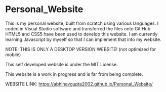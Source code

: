 # Personal_Website
This is my personal website, built from scratch using various languages. I coded in Visual Studio software and transferred the files onto Git Hub.
HTML5 and CSS5 have been used to develop this website. I am currently learning Javascript by myself so that I can implement that into my website.

NOTE: THIS IS ONLY A DESKTOP VERSION WEBSITE! (not optimized for mobile)

This self developed website is under the MIT License.

This website is a work in progress and is far from being complete.


WEBSITE LINK:  https://abhinavgupta2002.github.io/Personal_Website/
